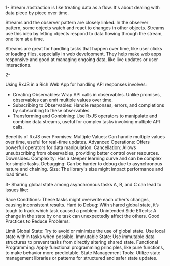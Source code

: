 
1-
Stream abstraction is like treating data as a flow. It's about dealing with data piece by piece over time.

Streams and the observer pattern are closely linked. In the observer pattern, some objects watch and react to changes in other objects. Streams use this idea by letting objects respond to data flowing through the stream, one item at a time.

Streams are great for handling tasks that happen over time, like user clicks or loading files, especially in web development. They help make web apps responsive and good at managing ongoing data, like live updates or user interactions.


2-

Using RxJS in a Rich Web App for handling API responses involves:

- Creating Observables: Wrap API calls in observables. Unlike promises, observables can emit multiple values over time.
- Subscribing to Observables: Handle responses, errors, and completions by subscribing to these observables.
- Transforming and Combining: Use RxJS operators to manipulate and combine data streams, useful for complex tasks involving multiple API calls.

Benefits of RxJS over Promises:
Multiple Values: Can handle multiple values over time, useful for real-time updates.
Advanced Operations: Offers powerful operators for data manipulation.
Cancellation: Allows unsubscribing from observables, providing better control over resources.
Downsides:
Complexity: Has a steeper learning curve and can be complex for simple tasks.
Debugging: Can be harder to debug due to asynchronous nature and chaining.
Size: The library's size might impact performance and load times.

3- 
Sharing global state among asynchronous tasks A, B, and C can lead to issues like:

Race Conditions: These tasks might overwrite each other's changes, causing inconsistent results.
Hard to Debug: With shared global state, it’s tough to track which task caused a problem.
Unintended Side Effects: A change in the state by one task can unexpectedly affect the others.
Good Practices to Reduce Problems:

Limit Global State: Try to avoid or minimize the use of global state. Use local state within tasks when possible.
Immutable State: Use immutable data structures to prevent tasks from directly altering shared state.
Functional Programming: Apply functional programming principles, like pure functions, to make behavior more predictable.
State Management Tools: Utilize state management libraries or patterns for structured and safer state updates.